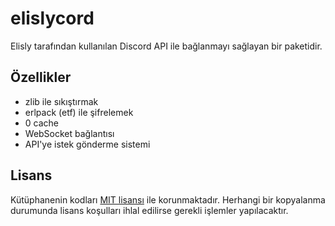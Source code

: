 # elislycord
Elisly tarafından kullanılan Discord API ile bağlanmayı sağlayan bir paketidir.

## Özellikler
+ zlib ile sıkıştırmak
+ erlpack (etf) ile şifrelemek
+ 0 cache
+ WebSocket bağlantısı
+ API'ye istek gönderme sistemi

## Lisans
Kütüphanenin kodları [MIT lisansı](https://github.com/acarkh/elisly/blob/main/LICENSE) ile korunmaktadır. Herhangi bir kopyalanma durumunda lisans koşulları ihlal edilirse gerekli işlemler yapılacaktır.
